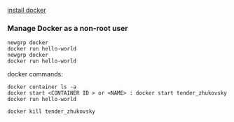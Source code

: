[install docker](https://docs.docker.com/engine/install/linux-postinstall/)

### Manage Docker as a non-root user
```
newgrp docker
docker run hello-world
newgrp docker
docker run hello-world
```


docker commands:

```
docker container ls -a
docker start <CONTAINER ID > or <NAME> : docker start tender_zhukovsky
docker run hello-world

docker kill tender_zhukovsky
```

